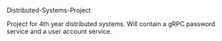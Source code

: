 Distributed-Systems-Project

Project for 4th year distributed systems. Will contain a gRPC password service and a user account service.
